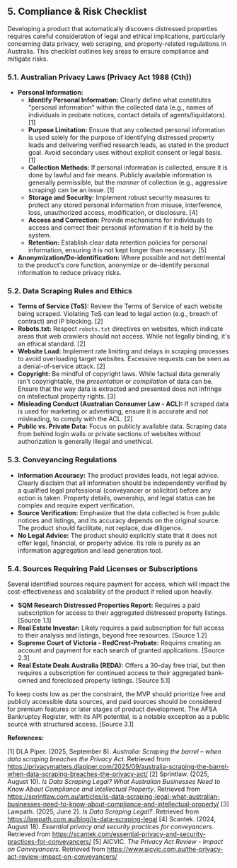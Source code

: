 ## 5. Compliance & Risk Checklist

Developing a product that automatically discovers distressed properties requires careful consideration of legal and ethical implications, particularly concerning data privacy, web scraping, and property-related regulations in Australia. This checklist outlines key areas to ensure compliance and mitigate risks.

### 5.1. Australian Privacy Laws (Privacy Act 1988 (Cth))

*   **Personal Information:**
    *   **Identify Personal Information:** Clearly define what constitutes "personal information" within the collected data (e.g., names of individuals in probate notices, contact details of agents/liquidators). [1]
    *   **Purpose Limitation:** Ensure that any collected personal information is used solely for the purpose of identifying distressed property leads and delivering verified research leads, as stated in the product goal. Avoid secondary uses without explicit consent or legal basis. [1]
    *   **Collection Methods:** If personal information is collected, ensure it is done by lawful and fair means. Publicly available information is generally permissible, but the *manner* of collection (e.g., aggressive scraping) can be an issue. [1]
    *   **Storage and Security:** Implement robust security measures to protect any stored personal information from misuse, interference, loss, unauthorized access, modification, or disclosure. [4]
    *   **Access and Correction:** Provide mechanisms for individuals to access and correct their personal information if it is held by the system.
    *   **Retention:** Establish clear data retention policies for personal information, ensuring it is not kept longer than necessary. [5]
*   **Anonymization/De-identification:** Where possible and not detrimental to the product's core function, anonymize or de-identify personal information to reduce privacy risks.

### 5.2. Data Scraping Rules and Ethics

*   **Terms of Service (ToS):** Review the Terms of Service of each website being scraped. Violating ToS can lead to legal action (e.g., breach of contract) and IP blocking. [2]
*   **Robots.txt:** Respect `robots.txt` directives on websites, which indicate areas that web crawlers should not access. While not legally binding, it's an ethical standard. [2]
*   **Website Load:** Implement rate limiting and delays in scraping processes to avoid overloading target websites. Excessive requests can be seen as a denial-of-service attack. [2]
*   **Copyright:** Be mindful of copyright laws. While factual data generally isn't copyrightable, the *presentation* or *compilation* of data can be. Ensure that the way data is extracted and presented does not infringe on intellectual property rights. [3]
*   **Misleading Conduct (Australian Consumer Law - ACL):** If scraped data is used for marketing or advertising, ensure it is accurate and not misleading, to comply with the ACL. [2]
*   **Public vs. Private Data:** Focus on publicly available data. Scraping data from behind login walls or private sections of websites without authorization is generally illegal and unethical.

### 5.3. Conveyancing Regulations

*   **Information Accuracy:** The product provides leads, not legal advice. Clearly disclaim that all information should be independently verified by a qualified legal professional (conveyancer or solicitor) before any action is taken. Property details, ownership, and legal status can be complex and require expert verification.
*   **Source Verification:** Emphasize that the data collected is from public notices and listings, and its accuracy depends on the original source. The product should facilitate, not replace, due diligence.
*   **No Legal Advice:** The product should explicitly state that it does not offer legal, financial, or property advice. Its role is purely as an information aggregation and lead generation tool.

### 5.4. Sources Requiring Paid Licenses or Subscriptions

Several identified sources require payment for access, which will impact the cost-effectiveness and scalability of the product if relied upon heavily.

*   **SQM Research Distressed Properties Report:** Requires a paid subscription for access to their aggregated distressed property listings. [Source 1.1]
*   **Real Estate Investar:** Likely requires a paid subscription for full access to their analysis and listings, beyond free resources. [Source 1.2]
*   **Supreme Court of Victoria - RedCrest-Probate:** Requires creating an account and payment for each search of granted applications. [Source 2.3]
*   **Real Estate Deals Australia (REDA):** Offers a 30-day free trial, but then requires a subscription for continued access to their aggregated bank-owned and foreclosed property listings. [Source 5.1]

To keep costs low as per the constraint, the MVP should prioritize free and publicly accessible data sources, and paid sources should be considered for premium features or later stages of product development. The AFSA Bankruptcy Register, with its API potential, is a notable exception as a public source with structured access. [Source 3.1]

**References:**

[1] DLA Piper. (2025, September 8). *Australia: Scraping the barrel – when data scraping breaches the Privacy Act*. Retrieved from https://privacymatters.dlapiper.com/2025/09/australia-scraping-the-barrel-when-data-scraping-breaches-the-privacy-act/
[2] Sprintlaw. (2025, August 10). *Is Data Scraping Legal? What Australian Businesses Need to Know About Compliance and Intellectual Property*. Retrieved from https://sprintlaw.com.au/articles/is-data-scraping-legal-what-australian-businesses-need-to-know-about-compliance-and-intellectual-property/
[3] Lawpath. (2025, June 2). *Is Data Scraping Legal?*. Retrieved from https://lawpath.com.au/blog/is-data-scraping-legal
[4] Scantek. (2024, August 18). *Essential privacy and security practices for conveyancers*. Retrieved from https://scantek.com/essential-privacy-and-security-practices-for-conveyancers/
[5] AICVIC. *The Privacy Act Review - Impact on Conveyancers*. Retrieved from https://www.aicvic.com.au/the-privacy-act-review-impact-on-conveyancers/

